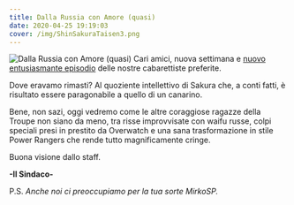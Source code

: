 ```yaml
---
title: Dalla Russia con Amore (quasi)
date: 2020-04-25 19:19:03
cover: /img/ShinSakuraTaisen3.png
---
```

![Dalla Russia con Amore (quasi)](/img/ShinSakuraTaisen3.png)
Cari amici, nuova settimana e [nuovo entusiasmante episodio](https://nyaa.si/view/1241523) delle nostre cabarettiste preferite.

Dove eravamo rimasti? Al quoziente intellettivo di Sakura che, a conti fatti, è risultato essere paragonabile a quello di un canarino.

Bene, non sazi, oggi vedremo come le altre coraggiose ragazze della Troupe non siano da meno, tra risse improvvisate con waifu russe, colpi speciali presi in prestito da Overwatch e una sana trasformazione in stile Power Rangers che rende tutto magnificamente cringe.

Buona visione dallo staff.

**-Il Sindaco-**

P.S.
*Anche noi ci preoccupiamo per la tua sorte MirkoSP.*